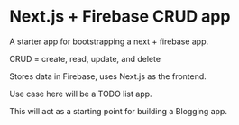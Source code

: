 # Next.js + Firebase CRUD app

A starter app for bootstrapping a next + firebase app. 

CRUD = create, read, update, and delete

Stores data in Firebase, uses Next.js as the frontend. 

Use case here will be a TODO list app. 

This will act as a starting point for building a Blogging app.

